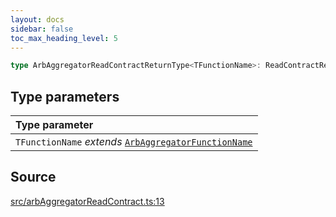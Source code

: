 ```yaml
---
layout: docs
sidebar: false
toc_max_heading_level: 5
---
```


```ts
type ArbAggregatorReadContractReturnType<TFunctionName>: ReadContractReturnType<ArbAggregatorAbi, TFunctionName>;
```

## Type parameters

| Type parameter |
| :------ |
| `TFunctionName` *extends* [`ArbAggregatorFunctionName`](ArbAggregatorFunctionName.md) |

## Source

[src/arbAggregatorReadContract.ts:13](https://github.com/OffchainLabs/arbitrum-orbit-sdk/blob/9d5595a042e42f7d6b9af10a84816c98ea30f330/src/arbAggregatorReadContract.ts#L13)

